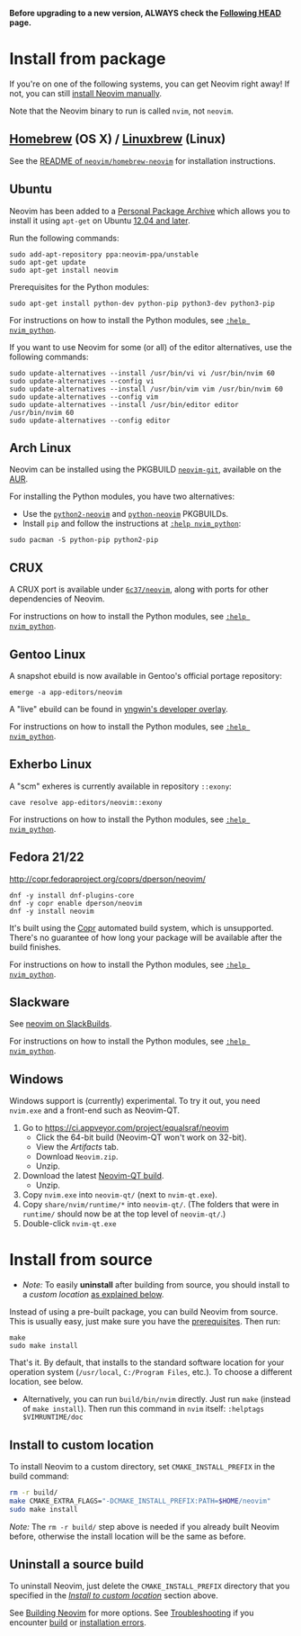**Before upgrading to a new version, ALWAYS check the [Following HEAD](Following-HEAD) page.**

# Install from package

If you're on one of the following systems, you can get Neovim right away!
If not, you can still [install Neovim manually](#install-from-source).

Note that the Neovim binary to run is called `nvim`, not `neovim`.

## [Homebrew](http://brew.sh) (OS X) / [Linuxbrew](http://brew.sh/linuxbrew/) (Linux)

See the [README of `neovim/homebrew-neovim`](https://github.com/neovim/homebrew-neovim/blob/master/README.md) for installation instructions.

## Ubuntu

Neovim has been added to a [Personal Package Archive](https://launchpad.net/~neovim-ppa/+archive/ubuntu/unstable) which allows you to install it using `apt-get` on Ubuntu [12.04 and later](https://wiki.ubuntu.com/Releases).

Run the following commands:

```
sudo add-apt-repository ppa:neovim-ppa/unstable
sudo apt-get update
sudo apt-get install neovim
```

Prerequisites for the Python modules:

```
sudo apt-get install python-dev python-pip python3-dev python3-pip
```

For instructions on how to install the Python modules, see [`:help nvim_python`](http://neovim.io/doc/user/nvim_python.html).

If you want to use Neovim for some (or all) of the editor alternatives, use the following commands:

```
sudo update-alternatives --install /usr/bin/vi vi /usr/bin/nvim 60
sudo update-alternatives --config vi
sudo update-alternatives --install /usr/bin/vim vim /usr/bin/nvim 60
sudo update-alternatives --config vim
sudo update-alternatives --install /usr/bin/editor editor /usr/bin/nvim 60
sudo update-alternatives --config editor
```

## Arch Linux

Neovim can be installed using the PKGBUILD [`neovim-git`](https://aur.archlinux.org/packages/neovim-git), available on the [AUR](https://wiki.archlinux.org/index.php/Arch_User_Repository).

For installing the Python modules, you have two alternatives:

 * Use the [`python2-neovim`](https://aur.archlinux.org/packages/python2-neovim) and [`python-neovim`](https://aur.archlinux.org/packages/python-neovim) PKGBUILDs.
 * Install `pip` and follow the instructions at [`:help nvim_python`](http://neovim.io/doc/user/nvim_python.html):

```
sudo pacman -S python-pip python2-pip
```

## CRUX

A CRUX port is available under [`6c37/neovim`](https://github.com/6c37/crux-ports-git), along with ports for other dependencies of Neovim.

For instructions on how to install the Python modules, see [`:help nvim_python`](http://neovim.io/doc/user/nvim_python.html).

## Gentoo Linux

A snapshot ebuild is now available in Gentoo's official portage repository:

```
emerge -a app-editors/neovim
```

A "live" ebuild can be found in [yngwin's developer overlay](http://cgit.gentooexperimental.org/dev/yngwin.git/tree/app-editors/neovim).

For instructions on how to install the Python modules, see [`:help nvim_python`](http://neovim.io/doc/user/nvim_python.html).

## Exherbo Linux

A "scm" exheres is currently available in repository `::exony`:

```
cave resolve app-editors/neovim::exony
```

For instructions on how to install the Python modules, see [`:help nvim_python`](http://neovim.io/doc/user/nvim_python.html).

## Fedora 21/22
 
http://copr.fedoraproject.org/coprs/dperson/neovim/

```
dnf -y install dnf-plugins-core
dnf -y copr enable dperson/neovim
dnf -y install neovim
```

It's built using the [Copr](https://copr.fedoraproject.org/) automated build system, which is unsupported. There's no guarantee of how long your package will be available after the build finishes.

For instructions on how to install the Python modules, see [`:help nvim_python`](http://neovim.io/doc/user/nvim_python.html).

## Slackware

See [neovim on SlackBuilds](http://slackbuilds.org/apps/neovim/).

For instructions on how to install the Python modules, see [`:help nvim_python`](http://neovim.io/doc/user/nvim_python.html).

## Windows

Windows support is (currently) experimental. To try it out, you need `nvim.exe` and a front-end such as Neovim-QT.

1. Go to https://ci.appveyor.com/project/equalsraf/neovim
    - Click the 64-bit build (Neovim-QT won't work on 32-bit).
    - View the _Artifacts_ tab.
    - Download `Neovim.zip`.
    - Unzip.
2. Download the latest [Neovim-QT build](https://github.com/equalsraf/neovim-qt/releases).
    - Unzip.
3. Copy `nvim.exe` into `neovim-qt/` (next to `nvim-qt.exe`).
4. Copy `share/nvim/runtime/*` into `neovim-qt/`. (The folders that were in `runtime/` should now be at the top level of `neovim-qt/`.)
5. Double-click `nvim-qt.exe`

# Install from source

- _Note:_ To easily **uninstall** after building from source, you should install to a _custom location_ [as explained below](#install-to-custom-location).

Instead of using a pre-built package, you can build Neovim from source. This is usually easy, just make sure you have the [prerequisites](Building-Neovim#build-prerequisites). Then run:

    make
    sudo make install

That's it. By default, that installs to the standard software location for your operation system (`/usr/local`, `C:/Program Files`, etc.). To choose a different location, see below.

- Alternatively, you can run `build/bin/nvim` directly. Just run `make` (instead of `make install`). Then run this command in `nvim` itself: `:helptags $VIMRUNTIME/doc`

## Install to custom location

To install Neovim to a custom directory, set `CMAKE_INSTALL_PREFIX` in the build command:

```sh
rm -r build/
make CMAKE_EXTRA_FLAGS="-DCMAKE_INSTALL_PREFIX:PATH=$HOME/neovim"
sudo make install
```

_Note:_ The `rm -r build/` step above is needed if you already built Neovim before, otherwise the install location will be the same as before.

## Uninstall a source build

To uninstall Neovim, just delete the `CMAKE_INSTALL_PREFIX` directory that you specified in the [_Install to custom location_](#install-to-custom-location) section above.

See [Building Neovim](Building-Neovim) for more options. See [Troubleshooting](Troubleshooting) if you encounter [build](Troubleshooting#build-issues) or [installation errors](Troubleshooting#installation-issues).